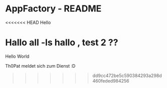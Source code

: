 # AppFactory - README

<<<<<<< HEAD
Hello

Hallo all -ls
hallo , test 2 ?? 
=======
Hello World

Th0Pat meldet sich zum Dienst :D
>>>>>>> dd9cc472be5c590384293a298d460feded984256
